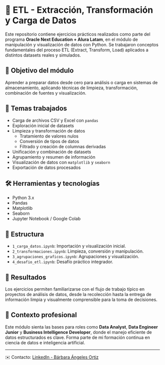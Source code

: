 # 🧪 ETL - Extracción, Transformación y Carga de Datos

Este repositorio contiene ejercicios prácticos realizados como parte del programa **Oracle Next Education + Alura Latam**, en el módulo de manipulación y visualización de datos con Python. Se trabajaron conceptos fundamentales del proceso ETL (Extract, Transform, Load) aplicados a distintos datasets reales y simulados.

## 🎯 Objetivo del módulo

Aprender a preparar datos desde cero para análisis o carga en sistemas de almacenamiento, aplicando técnicas de limpieza, transformación, combinación de fuentes y visualización.

## 🧠 Temas trabajados

- Carga de archivos CSV y Excel con `pandas`
- Exploración inicial de datasets
- Limpieza y transformación de datos
  - Tratamiento de valores nulos
  - Conversión de tipos de datos
  - Filtrado y creación de columnas derivadas
- Unificación y combinación de datasets
- Agrupamiento y resumen de información
- Visualización de datos con `matplotlib` y `seaborn`
- Exportación de datos procesados

## 🛠️ Herramientas y tecnologías

- Python 3.x
- Pandas
- Matplotlib
- Seaborn
- Jupyter Notebook / Google Colab

## 📁 Estructura

- `1_carga_datos.ipynb`: Importación y visualización inicial.
- `2_transformaciones.ipynb`: Limpieza, conversión y manipulación.
- `3_agrupaciones_graficos.ipynb`: Agrupaciones y visualización.
- `4_desafio_etl.ipynb`: Desafío práctico integrador.

## 📌 Resultados

Los ejercicios permiten familiarizarse con el flujo de trabajo típico en proyectos de análisis de datos, desde la recolección hasta la entrega de información limpia y visualmente comprensible para la toma de decisiones.

## 💼 Contexto profesional

Este módulo sienta las bases para roles como **Data Analyst**, **Data Engineer Junior** y **Business Intelligence Developer**, donde el manejo eficiente de datos estructurados es clave. Forma parte de mi formación continua en ciencia de datos e inteligencia artificial.

---

✉️ Contacto: [LinkedIn - Bárbara Ángeles Ortiz](https://www.linkedin.com/in/barbaraangelesortiz/)
